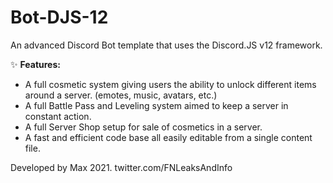 # Bot-DJS-12
An advanced Discord Bot template that uses the Discord.JS v12 framework.

✨ **Features:**
- A full cosmetic system giving users the ability to unlock different items around a server. (emotes, music, avatars, etc.)
- A full Battle Pass and Leveling system aimed to keep a server in constant action.
- A full Server Shop setup for sale of cosmetics in a server.
- A fast and efficient code base all easily editable from a single content file.

Developed by Max 2021.
twitter.com/FNLeaksAndInfo
